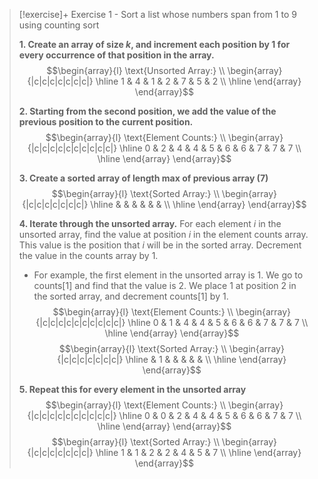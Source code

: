> [!exercise]+ Exercise 1 - Sort a list whose numbers span from 1 to 9 using counting sort 
> 
>  **1. Create an array of size $k$, and increment each position by 1 for every occurrence of that position in the array.** 
> $$\begin{array}{l}
> \text{Unsorted Array:} \\
> \begin{array}{|c|c|c|c|c|c|c|}
> \hline
> 1 & 4 & 1 & 2 & 7 & 5 & 2 \\
> \hline
> \end{array}
> \end{array}$$
> 
>  **2. Starting from the second position, we add the value of the previous position to the current position.**
> $$\begin{array}{l}
> \text{Element Counts:} \\
> \begin{array}{|c|c|c|c|c|c|c|c|c|c|}
> \hline
> 0 & 2 & 4 & 4 & 5 & 6 & 6 & 7 & 7 & 7 \\
> \hline
> \end{array}
> \end{array}$$
> 
>  **3. Create a sorted array of length max of previous array (7)**
> $$\begin{array}{l}
> \text{Sorted Array:} \\
> \begin{array}{|c|c|c|c|c|c|c|}
> \hline
>  &  &  &  &  &  &  \\
> \hline
> \end{array}
> \end{array}$$
> 
>  **4. Iterate through the unsorted array.** For each element $i$ in the unsorted array, find the value at position $i$ in the element counts array. This value is the position that $i$ will be in the sorted array. Decrement the value in the counts array by 1.  
> - For example, the first element in the unsorted array is 1. We go to $\text{counts}[1]$ and find that the value is $2$. We place $1$ at position $2$ in the sorted array, and decrement $\text{counts}[1]$ by 1. 
> $$\begin{array}{l}
> \text{Element Counts:} \\
> \begin{array}{|c|c|c|c|c|c|c|c|c|c|}
> \hline
> 0 & 1 & 4 & 4 & 5 & 6 & 6 & 7 & 7 & 7 \\
> \hline
> \end{array}
> \end{array}$$
> $$\begin{array}{l}
> \text{Sorted Array:} \\
> \begin{array}{|c|c|c|c|c|c|c|}
> \hline
>  & 1 &  &  &  &  &  \\
> \hline
> \end{array}
> \end{array}$$
> 
>  **5. Repeat this for every element in the unsorted array**
> $$\begin{array}{l}
> \text{Element Counts:} \\
> \begin{array}{|c|c|c|c|c|c|c|c|c|c|}
> \hline
> 0 & 0 & 2 & 4 & 4 & 5 & 6 & 6 & 7 & 7 \\
> \hline
> \end{array}
> \end{array}$$
> $$\begin{array}{l}
> \text{Sorted Array:} \\
> \begin{array}{|c|c|c|c|c|c|c|}
> \hline
> 1 & 1 & 2 & 2 & 4 & 5 & 7 \\
> \hline
> \end{array}
> \end{array}$$

